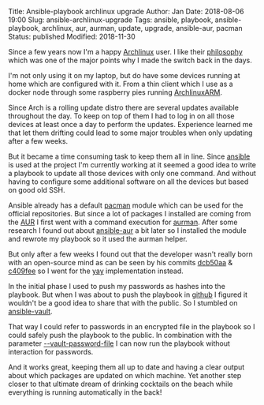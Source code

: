 Title:       Ansible-playbook archlinux upgrade
Author:      Jan
Date:        2018-08-06 19:00
Slug:        ansible-archlinux-upgrade
Tags:        ansible, playbook, ansible-playbook, archlinux, aur, aurman, update, upgrade, ansible-aur, pacman
Status:      published
Modified:    2018-11-30

Since a few years now I'm a happy [Archlinux](https://www.archlinux.org/) user. I like their [philosophy](https://wiki.archlinux.org/index.php/Arch_Linux) which was one of the major points why I made the switch back in the days.

I'm not only using it on my laptop, but do have some devices running at home which are configured with it. From a thin client which I use as a docker node through some raspberry pies running [ArchlinuxARM](https://archlinuxarm.org/).

Since Arch is a rolling update distro there are several updates available throughout the day. To keep on top of them I had to log in on all those devices at least once a day to perform the updates. Experience learned me that let them drifting could lead to some major troubles when only updating after a few weeks.

But it became a time consuming task to keep them all in line. Since [ansible](https://www.ansible.com/) is used at the project I'm currently working at it seemed a good idea to write a playbook to update all those devices with only one command. And without having to configure some additional software on all the devices but based on good old SSH.

Ansible already has a default [pacman](https://docs.ansible.com/ansible/latest/modules/pacman_module.html) module which can be used for the official repositories. But since a lot of packages I installed are coming from the [AUR](https://aur.archlinux.org) I first went with a command execution for [aurman](https://github.com/polygamma/aurman). After some research I found out about [ansible-aur](https://github.com/kewlfft/ansible-aur) a bit later so I installed the module and rewrote my playbook so it used the aurman helper.

But only after a few weeks I found out that the developer wasn't really born with an open-source mind as can be seen by his commits [dcb50aa](https://github.com/polygamma/aurman/commit/dcb50aa1bf5296dfadbffbe867d3e7e807442397) & [c409fee](https://github.com/polygamma/aurman/commit/c409feef4c93137c2f0917d8ecdede2d51e06ea9) so I went for the [yay](https://github.com/Jguer/yay) implementation instead.

In the initial phase I used to push my passwords as hashes into the playbook. But when I was about to push the playbook in [github](https://github.com/visibilityspots/ansible-playbook-archlinux-update) I figured it wouldn't be a good idea to share that with the public. So I stumbled on [ansible-vault](https://docs.ansible.com/ansible/latest/user_guide/playbooks_vault.html).

That way I could refer to passwords in an encrypted file in the playbook so I could safely push the playbook to the public. In combination with the parameter [--vault-password-file](https://docs.ansible.com/ansible/latest/cli/ansible-playbook.html#cmdoption-ansible-playbook-vault-password-file) I can now run the playbook without interaction for passwords.

And it works great, keeping them all up to date and having a clear output about which packages are updated on which machine. Yet another step closer to that ultimate dream of drinking cocktails on the beach while everything is running automatically in the back!
